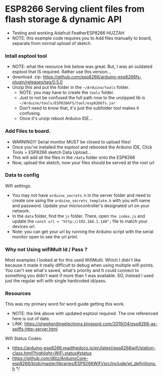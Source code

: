 # ESP8266 Serving client files from flash storage & dynamic API
- Testing and working Adafruit FeatherESP8266 HUZZAH
- NOTE: this example code requires you to Add files manually to board, separate from normal upload of sketch.

### Intall esptool tool
- NOTE: what the resource link below was great. But, I was an outdated esptool that IS required. Rather use this version...
- download .zip: https://github.com/esp8266/arduino-esp8266fs-plugin/releases/tag/0.5.0
- Unzip this and put the folder in the `~/Arduino/tools` folder.
  - NOTE: you may have to create the `tools` folder.
  - Just to not be confused the full path now to the unzipped lib is `~/Arduino/tools/ESP8266FS/tool/esp8266fs.jar`
  - Don't need to know that, it's just the subfolder tool makes it confusing.
  - Once it's unzip reboot Arduino IDE...

### Add Files to board.
- WARNING!!! Serial monitor MUST be closed to upload files!
- Once you've installed the esptool and rebooted the Arduino IDE, Click Tools > ESP8266 sketch Data Upload...
- This will add all the files in the `/data` folder onto the ESP8266
- Now, upload the sketch, now your files should be served at the root url

### Data to config
Wifi settings.
- You may not have `arduino_secrets.h` in the server folder and need to create one using the `arduino_secrets_template.h` with you wifi name and password.
Update your microcontroller's designated url on your network.
- In the `data` folder, find the `js` folder. There, open `the index.js` and update the `const url = "http://192.168.1.140";` file to match your devices url.
- Note: you can get your url by running the Arduino script with the serial monitor open to see the url print.

### Why not Using wifiMult Id / Pass ?
Most examples I looked at for this used WifiMulti. Which I didn't like because it made it really difficult to debug when using multiple wifi points. You can't see what's saved, what's priority and It could connect to something you didn't want if more than 1 was available. SO, instead I used just the regular wifi with single hardcoded id/pass.

### Resources
This was my primary word for word guide getting this work.
- NOTE: the link above with updated esptool required. The one referenced here is out of date.
- LINK: https://shepherdingelectrons.blogspot.com/2019/04/esp8266-as-spiffs-http-server.html

Wifi Status Codes:
- https://arduino-esp8266.readthedocs.io/en/latest/esp8266wifi/station-class.html?highlight=WiFi.status#status
- https://github.com/dlitz/ArduinoCore-esp8266/blob/master/libraries/ESP8266WiFi/src/include/wl_definitions.h
*/
